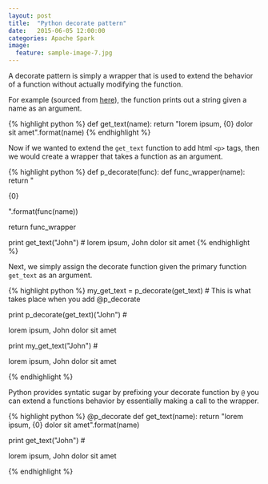 ```yaml
---
layout: post
title:  "Python decorate pattern"
date:   2015-06-05 12:00:00
categories: Apache Spark
image:
  feature: sample-image-7.jpg
---
```


A decorate pattern is simply a wrapper that is used to extend the behavior of a function without actually modifying the function.

For example (sourced from [here](http://thecodeship.com/patterns/guide-to-python-function-decorators/)), the function prints out a string given a name as an argument.

{% highlight python %}
def get_text(name):
  return "lorem ipsum, {0} dolor sit amet".format(name)
{% endhighlight %}

Now if we wanted to extend the `get_text` function to add html `<p>` tags, then we would create a wrapper that takes a function as an argument.

{% highlight python %}
def p_decorate(func):
  def func_wrapper(name):
    return "<p>{0}</p>".format(func(name))

  return func_wrapper

print get_text("John") # lorem ipsum, John dolor sit amet
{% endhighlight %}

Next, we simply assign the decorate function given the primary function `get_text` as an argument.

{% highlight python %}
my_get_text = p_decorate(get_text) # This is what takes place when you add @p_decorate

print p_decorate(get_text)("John") # <p>lorem ipsum, John dolor sit amet</p>
print my_get_text("John") # <p>lorem ipsum, John dolor sit amet</p>
{% endhighlight %}

Python provides syntatic sugar by prefixing your decorate function by `@` you can extend a functions behavior by essentially making a call to the wrapper.

{% highlight python %}
@p_decorate
def get_text(name):
  return "lorem ipsum, {0} dolor sit amet".format(name)

print get_text("John") # <p>lorem ipsum, John dolor sit amet</p>
{% endhighlight %}